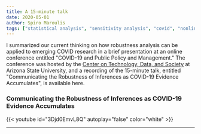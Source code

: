 ```yaml
---
title: A 15-minute talk
date: 2020-05-01
author: Spiro Maroulis
tags: ["statistical analysis", "sensitivity analysis", "covid", "nonlinear"]
---
```




I summarized our current thinking on how robustness analysis can be applied to emerging COVID research in a brief presentation at an online conference entitled "COVID-19 and Public Policy and Management." The conference was hosted by the [Center on Technology, Data, and Society](https://techdatasociety.asu.edu/) at Arizona State University, and a recording of the 15-minute talk, entitled "Communicating the Robustness of Inferences as COVID-19 Evidence Accumulates", is available here.

### Communicating the Robustness of Inferences as COVID-19 Evidence Accumulates

{{< youtube id="3Djd0EmvL8Q" autoplay="false" color="white" >}}

---
